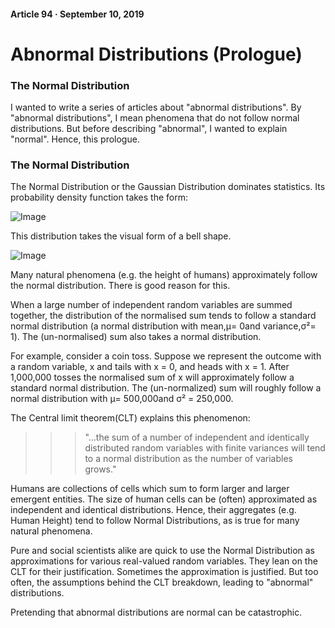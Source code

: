 #### Article 94 · September 10, 2019

# Abnormal Distributions (Prologue)

### The Normal Distribution

I wanted to write a series of articles about "abnormal distributions". By "abnormal distributions", I mean phenomena that do not follow normal distributions. But before describing "abnormal", I wanted to explain "normal". Hence, this prologue.

### The Normal Distribution

The Normal Distribution or the Gaussian Distribution dominates statistics. Its probability density function takes the form:

![Image](https://cdn-images-1.medium.com/max/800/1*2P-oV3FGuvCfpBu3pw65fA.png)

This distribution takes the visual form of a bell shape.

![Image](https://cdn-images-1.medium.com/max/800/1*Rz2c2o9FftTI6L2zDtO1dQ.png)

Many natural phenomena (e.g. the height of humans) approximately follow the normal distribution. There is good reason for this.

When a large number of independent random variables are summed together, the distribution of the normalised sum tends to follow a standard normal distribution (a normal distribution with mean,μ= 0and variance,σ²= 1). The (un-normalised) sum also takes a normal distribution.

For example, consider a coin toss. Suppose we represent the outcome with a random variable, x and tails with x = 0, and heads with x = 1. After 1,000,000 tosses the normalised sum of x will approximately follow a standard normal distribution. The (un-normalized) sum will roughly follow a normal distribution with μ= 500,000and σ² = 250,000.

The Central limit theorem(CLT) explains this phenomenon:

>>> "...the sum of a number of independent and identically distributed random variables with finite variances will tend to a normal distribution as the number of variables grows."

Humans are collections of cells which sum to form larger and larger emergent entities. The size of human cells can be (often) approximated as independent and identical distributions. Hence, their aggregates (e.g. Human Height) tend to follow Normal Distributions, as is true for many natural phenomena.

Pure and social scientists alike are quick to use the Normal Distribution as approximations for various real-valued random variables. They lean on the CLT for their justification. Sometimes the approximation is justified. But too often, the assumptions behind the CLT breakdown, leading to "abnormal" distributions.

Pretending that abnormal distributions are normal can be catastrophic.
